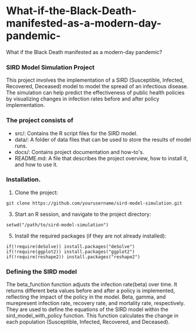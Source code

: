 # What-if-the-Black-Death-manifested-as-a-modern-day-pandemic-
What if the Black Death manifested as a modern-day pandemic? 
### SIRD Model Simulation Project
This project involves the implementation of a SIRD (Susceptible, Infected, Recovered, Deceased) model to model the spread of an infectious disease. The simulation can help predict the effectiveness of public health policies by visualizing changes in infection rates before and after policy implementation.


### The project consists of
- src/: Contains the R script files for the SIRD model.
- data/: A folder of data files that can be used to store the results of model runs.
- docs/: Contains project documentation and how-to's.
- README.md: A file that describes the project overview, how to install it, and how to use it.

### Installation.

1. Clone the project:
```
git clone https://github.com/yourusername/sird-model-simulation.git
```
3. Start an R session, and navigate to the project directory:
 ```
setwd("/path/to/sird-model-simulation")
```
5. Install the required packages (if they are not already installed):
```
if(!require(deSolve)) install.packages("deSolve")
if(!require(ggplot2)) install.packages("ggplot2")
if(!require(reshape2)) install.packages("reshape2") 
```

### Defining the SIRD model
The beta_function function adjusts the infection rate(beta) over time. It returns different beta values before and after a policy is implemented, reflecting the impact of the policy in the model.
Beta, gamma, and murepresent infection rate, recovery rate, and mortality rate, respectively. They are used to define the equations of the SIRD model within the sird_model_with_policy function. This function calculates the change in each population (Susceptible, Infected, Recovered, and Deceased).
